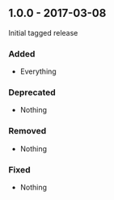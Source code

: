 ## 1.0.0 - 2017-03-08

Initial tagged release

### Added
* Everything

### Deprecated
* Nothing

### Removed
* Nothing

### Fixed
* Nothing
